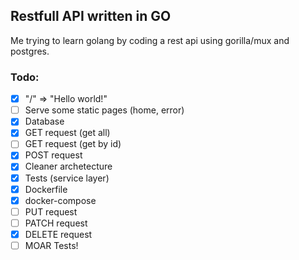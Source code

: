 ## Restfull API written in GO

Me trying to learn golang by coding a rest api using gorilla/mux and postgres.

### Todo:

* [x] "/" => "Hello world!"
* [ ] Serve some static pages (home, error)
* [x] Database
* [x] GET request (get all)
* [ ] GET request (get by id)
* [x] POST request
* [x] Cleaner archetecture
* [x] Tests (service layer)
* [x] Dockerfile
* [x] docker-compose
* [ ] PUT request
* [ ] PATCH request
* [x] DELETE request
* [ ] MOAR Tests!
